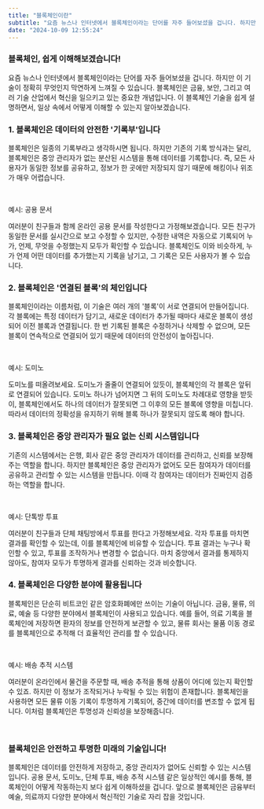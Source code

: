 ```yaml
---
title: "블록체인이란"
subtitle: "요즘 뉴스나 인터넷에서 블록체인이라는 단어를 자주 들어보셨을 겁니다. 하지만 이 기술이 정확히 무엇인지 막연하게 느껴질 수 있습니다. 블록체인은 금융, 보안, 그리고 여러 기술 산업에서 혁신을 일으키고 있는 중요한 개념입니다. 오늘은 이 블록체인 기술을 쉽게 설명하면서, 일상 속에서 어떻게 이해할 수 있는지 알아보겠습니다."
date: "2024-10-09 12:55:24"
---
```

### 블록체인, 쉽게 이해해보겠습니다!

요즘 뉴스나 인터넷에서 블록체인이라는 단어를 자주 들어보셨을 겁니다. 하지만 이 기술이 정확히 무엇인지 막연하게 느껴질 수 있습니다. 블록체인은 금융, 보안, 그리고 여러 기술 산업에서 혁신을 일으키고 있는 중요한 개념입니다. 이 블록체인 기술을 쉽게 설명하면서, 일상 속에서 어떻게 이해할 수 있는지 알아보겠습니다.



### 1. 블록체인은 데이터의 안전한 '기록부'입니다

<p>블록체인은 일종의 기록부라고 생각하시면 됩니다. 하지만 기존의 기록 방식과는 달리, 블록체인은 중앙 관리자가 없는 분산된 시스템을 통해 데이터를 기록합니다. 즉, 모든 사용자가 동일한 정보를 공유하고, 정보가 한 곳에만 저장되지 않기 때문에 해킹이나 위조가 매우 어렵습니다.</p>
<br />

<p>예시: 공용 문서</p>
여러분이 친구들과 함께 온라인 공용 문서를 작성한다고 가정해보겠습니다. 모든 친구가 동일한 문서를 실시간으로 보고 수정할 수 있지만, 수정한 내역은 자동으로 기록되어 누가, 언제, 무엇을 수정했는지 모두가 확인할 수 있습니다. 블록체인도 이와 비슷하게, 누가 언제 어떤 데이터를 추가했는지 기록을 남기고, 그 기록은 모든 사용자가 볼 수 있습니다.



### 2. 블록체인은 '연결된 블록'의 체인입니다

<p>블록체인이라는 이름처럼, 이 기술은 여러 개의 '블록'이 서로 연결되어 만들어집니다. 각 블록에는 특정 데이터가 담기고, 새로운 데이터가 추가될 때마다 새로운 블록이 생성되어 이전 블록과 연결됩니다. 한 번 기록된 블록은 수정하거나 삭제할 수 없으며, 모든 블록이 연속적으로 연결되어 있기 때문에 데이터의 안전성이 높아집니다.</p>
<br />

<p>예시: 도미노</p>
도미노를 떠올려보세요. 도미노가 줄줄이 연결되어 있듯이, 블록체인의 각 블록은 앞뒤로 연결되어 있습니다. 도미노 하나가 넘어지면 그 뒤의 도미노도 차례대로 영향을 받듯이, 블록체인에서도 하나의 데이터가 잘못되면 그 이후의 모든 블록에 영향을 미칩니다. 따라서 데이터의 정확성을 유지하기 위해 블록 하나가 잘못되지 않도록 해야 합니다.



### 3. 블록체인은 중앙 관리자가 필요 없는 신뢰 시스템입니다

<p>기존의 시스템에서는 은행, 회사 같은 중앙 관리자가 데이터를 관리하고, 신뢰를 보장해주는 역할을 합니다. 하지만 블록체인은 중앙 관리자가 없어도 모든 참여자가 데이터를 공유하고 관리할 수 있는 시스템을 만듭니다. 이때 각 참여자는 데이터가 진짜인지 검증하는 역할을 합니다.</p>
<br />

<p>예시: 단톡방 투표</p>
여러분이 친구들과 단체 채팅방에서 투표를 한다고 가정해보세요. 각자 투표를 마치면 결과를 확인할 수 있는데, 이를 블록체인에 비유할 수 있습니다. 투표 결과는 누구나 확인할 수 있고, 투표를 조작하거나 변경할 수 없습니다. 마치 중앙에서 결과를 통제하지 않아도, 참여자 모두가 투명하게 결과를 신뢰하는 것과 비슷합니다.



### 4. 블록체인은 다양한 분야에 활용됩니다

<p>블록체인은 단순히 비트코인 같은 암호화폐에만 쓰이는 기술이 아닙니다. 금융, 물류, 의료, 예술 등 다양한 분야에서 블록체인이 사용되고 있습니다. 예를 들어, 의료 기록을 블록체인에 저장하면 환자의 정보를 안전하게 보관할 수 있고, 물류 회사는 물품 이동 경로를 블록체인으로 추적해 더 효율적인 관리를 할 수 있습니다.</p>
<br />

<p>예시: 배송 추적 시스템</p>
<p>여러분이 온라인에서 물건을 주문할 때, 배송 추적을 통해 상품이 어디에 있는지 확인할 수 있죠. 하지만 이 정보가 조작되거나 누락될 수 있는 위험이 존재합니다. 블록체인을 사용하면 모든 물류 이동 기록이 투명하게 기록되어, 중간에 데이터를 변조할 수 없게 됩니다. 이처럼 블록체인은 투명성과 신뢰성을 보장해줍니다.</p>
<br />



### 블록체인은 안전하고 투명한 미래의 기술입니다!

블록체인은 데이터를 안전하게 저장하고, 중앙 관리자가 없어도 신뢰할 수 있는 시스템입니다. 공용 문서, 도미노, 단체 투표, 배송 추적 시스템 같은 일상적인 예시를 통해, 블록체인이 어떻게 작동하는지 보다 쉽게 이해하셨을 겁니다. 앞으로 블록체인은 금융부터 예술, 의료까지 다양한 분야에서 혁신적인 기술로 자리 잡을 것입니다.